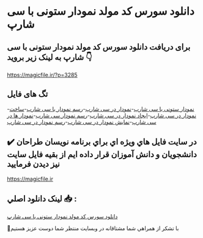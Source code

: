 # دانلود سورس کد مولد نمودار ستونی با سی شارپ

## برای دریافت دانلود سورس کد مولد نمودار ستونی با سی شارپ به لینک زیر بروید 👇

https://magicfile.ir/?p=3285

## تگ های فایل

-[نمودار ستونی با سی شارپ](https://magicfile.ir/product/%d8%b3%d9%88%d8%b1%d8%b3-%d9%88-%da%a9%d8%af%d9%85%d9%88%d9%84%d8%af-%d9%86%d9%85%d9%88%d8%af%d8%a7%d8%b1-%d8%b3%d8%aa%d9%88%d9%86%db%8c-%d8%a8%d8%a7-%d8%b3%db%8c-%d8%b4%d8%a7%d8%b1%d9%be/)-[نمودار در سی شارپ](https://magicfile.ir/product/%d8%b3%d9%88%d8%b1%d8%b3-%d9%88-%da%a9%d8%af%d9%85%d9%88%d9%84%d8%af-%d9%86%d9%85%d9%88%d8%af%d8%a7%d8%b1-%d8%b3%d8%aa%d9%88%d9%86%db%8c-%d8%a8%d8%a7-%d8%b3%db%8c-%d8%b4%d8%a7%d8%b1%d9%be/)-[رسم نمودار با سی شارپ](https://magicfile.ir/product/%d8%b3%d9%88%d8%b1%d8%b3-%d9%88-%da%a9%d8%af%d9%85%d9%88%d9%84%d8%af-%d9%86%d9%85%d9%88%d8%af%d8%a7%d8%b1-%d8%b3%d8%aa%d9%88%d9%86%db%8c-%d8%a8%d8%a7-%d8%b3%db%8c-%d8%b4%d8%a7%d8%b1%d9%be/)-[ساخت نمودار در سی شارپ](https://magicfile.ir/product/%d8%b3%d9%88%d8%b1%d8%b3-%d9%88-%da%a9%d8%af%d9%85%d9%88%d9%84%d8%af-%d9%86%d9%85%d9%88%d8%af%d8%a7%d8%b1-%d8%b3%d8%aa%d9%88%d9%86%db%8c-%d8%a8%d8%a7-%d8%b3%db%8c-%d8%b4%d8%a7%d8%b1%d9%be/)-[ایجاد نمودار در سی شارپ](https://magicfile.ir/product/%d8%b3%d9%88%d8%b1%d8%b3-%d9%88-%da%a9%d8%af%d9%85%d9%88%d9%84%d8%af-%d9%86%d9%85%d9%88%d8%af%d8%a7%d8%b1-%d8%b3%d8%aa%d9%88%d9%86%db%8c-%d8%a8%d8%a7-%d8%b3%db%8c-%d8%b4%d8%a7%d8%b1%d9%be/)-[رسم نمودار سی شارپ](https://magicfile.ir/product/%d8%b3%d9%88%d8%b1%d8%b3-%d9%88-%da%a9%d8%af%d9%85%d9%88%d9%84%d8%af-%d9%86%d9%85%d9%88%d8%af%d8%a7%d8%b1-%d8%b3%d8%aa%d9%88%d9%86%db%8c-%d8%a8%d8%a7-%d8%b3%db%8c-%d8%b4%d8%a7%d8%b1%d9%be/)-[نمودار ها در سی شارپ](https://magicfile.ir/product/%d8%b3%d9%88%d8%b1%d8%b3-%d9%88-%da%a9%d8%af%d9%85%d9%88%d9%84%d8%af-%d9%86%d9%85%d9%88%d8%af%d8%a7%d8%b1-%d8%b3%d8%aa%d9%88%d9%86%db%8c-%d8%a8%d8%a7-%d8%b3%db%8c-%d8%b4%d8%a7%d8%b1%d9%be/)-[نمایش نمودار در سی شارپ](https://magicfile.ir/product/%d8%b3%d9%88%d8%b1%d8%b3-%d9%88-%da%a9%d8%af%d9%85%d9%88%d9%84%d8%af-%d9%86%d9%85%d9%88%d8%af%d8%a7%d8%b1-%d8%b3%d8%aa%d9%88%d9%86%db%8c-%d8%a8%d8%a7-%d8%b3%db%8c-%d8%b4%d8%a7%d8%b1%d9%be/)-[رسم نمودار در سی شارپ](https://magicfile.ir/product/%d8%b3%d9%88%d8%b1%d8%b3-%d9%88-%da%a9%d8%af%d9%85%d9%88%d9%84%d8%af-%d9%86%d9%85%d9%88%d8%af%d8%a7%d8%b1-%d8%b3%d8%aa%d9%88%d9%86%db%8c-%d8%a8%d8%a7-%d8%b3%db%8c-%d8%b4%d8%a7%d8%b1%d9%be/)

## ✔️ در سايت فايل هاي ويژه اي براي برنامه نويسان طراحان دانشجويان و دانش آموزان قرار داده ايم از بقيه فايل سايت نيز ديدن فرماييد

https://magicfile.ir


## لينک دانلود اصلي 📥 :

[دانلود سورس کد مولد نمودار ستونی با سی شارپ](https://magicfile.ir/product/%d8%b3%d9%88%d8%b1%d8%b3-%d9%88-%da%a9%d8%af%d9%85%d9%88%d9%84%d8%af-%d9%86%d9%85%d9%88%d8%af%d8%a7%d8%b1-%d8%b3%d8%aa%d9%88%d9%86%db%8c-%d8%a8%d8%a7-%d8%b3%db%8c-%d8%b4%d8%a7%d8%b1%d9%be/) 


🙏با تشکر از همراهي شما مشتاقانه در وبسایت منتظر شما دوست عزیز هستیم

